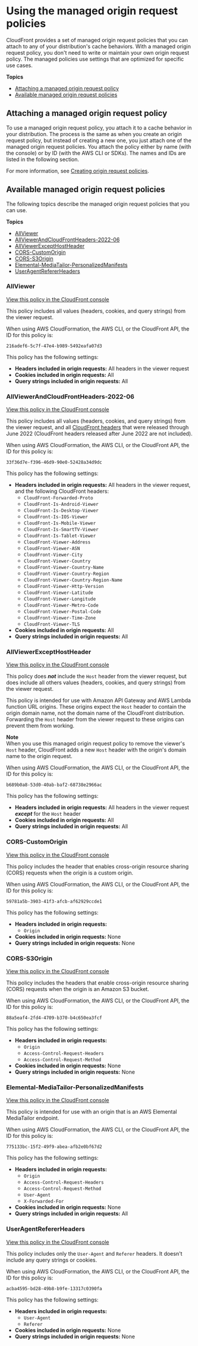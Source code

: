 # Using the managed origin request policies<a name="using-managed-origin-request-policies"></a>

CloudFront provides a set of managed origin request policies that you can attach to any of your distribution's cache behaviors\. With a managed origin request policy, you don't need to write or maintain your own origin request policy\. The managed policies use settings that are optimized for specific use cases\.

**Topics**
+ [Attaching a managed origin request policy](#attaching-managed-origin-request-policies)
+ [Available managed origin request policies](#managed-origin-request-policies-list)

## Attaching a managed origin request policy<a name="attaching-managed-origin-request-policies"></a>

To use a managed origin request policy, you attach it to a cache behavior in your distribution\. The process is the same as when you create an origin request policy, but instead of creating a new one, you just attach one of the managed origin request policies\. You attach the policy either by name \(with the console\) or by ID \(with the AWS CLI or SDKs\)\. The names and IDs are listed in the following section\.

For more information, see [Creating origin request policies](controlling-origin-requests.md#origin-request-create-origin-request-policy)\.

## Available managed origin request policies<a name="managed-origin-request-policies-list"></a>

The following topics describe the managed origin request policies that you can use\.

**Topics**
+ [AllViewer](#managed-origin-request-policy-all-viewer)
+ [AllViewerAndCloudFrontHeaders\-2022\-06](#managed-origin-request-policy-all-viewer-and-cloudfront)
+ [AllViewerExceptHostHeader](#managed-origin-request-policy-all-viewer-except-host-header)
+ [CORS\-CustomOrigin](#managed-origin-request-policy-cors-custom)
+ [CORS\-S3Origin](#managed-origin-request-policy-cors-s3)
+ [Elemental\-MediaTailor\-PersonalizedManifests](#managed-origin-request-policy-mediatailor)
+ [UserAgentRefererHeaders](#managed-origin-request-policy-user-agent-referer)

### AllViewer<a name="managed-origin-request-policy-all-viewer"></a>

[View this policy in the CloudFront console](https://console.aws.amazon.com/cloudfront/v3/home#/policies/origin/216adef6-5c7f-47e4-b989-5492eafa07d3)

This policy includes all values \(headers, cookies, and query strings\) from the viewer request\.

When using AWS CloudFormation, the AWS CLI, or the CloudFront API, the ID for this policy is:

`216adef6-5c7f-47e4-b989-5492eafa07d3`

This policy has the following settings:
+ **Headers included in origin requests:** All headers in the viewer request
+ **Cookies included in origin requests:** All
+ **Query strings included in origin requests:** All

### AllViewerAndCloudFrontHeaders\-2022\-06<a name="managed-origin-request-policy-all-viewer-and-cloudfront"></a>

[View this policy in the CloudFront console](https://console.aws.amazon.com/cloudfront/v3/home#/policies/origin/33f36d7e-f396-46d9-90e0-52428a34d9dc)

This policy includes all values \(headers, cookies, and query strings\) from the viewer request, and all [CloudFront headers](adding-cloudfront-headers.md) that were released through June 2022 \(CloudFront headers released after June 2022 are not included\)\.

When using AWS CloudFormation, the AWS CLI, or the CloudFront API, the ID for this policy is:

`33f36d7e-f396-46d9-90e0-52428a34d9dc`

This policy has the following settings:
+ **Headers included in origin requests:** All headers in the viewer request, and the following CloudFront headers:
  + `CloudFront-Forwarded-Proto`
  + `CloudFront-Is-Android-Viewer`
  + `CloudFront-Is-Desktop-Viewer`
  + `CloudFront-Is-IOS-Viewer`
  + `CloudFront-Is-Mobile-Viewer`
  + `CloudFront-Is-SmartTV-Viewer`
  + `CloudFront-Is-Tablet-Viewer`
  + `CloudFront-Viewer-Address`
  + `CloudFront-Viewer-ASN`
  + `CloudFront-Viewer-City`
  + `CloudFront-Viewer-Country`
  + `CloudFront-Viewer-Country-Name`
  + `CloudFront-Viewer-Country-Region`
  + `CloudFront-Viewer-Country-Region-Name`
  + `CloudFront-Viewer-Http-Version`
  + `CloudFront-Viewer-Latitude`
  + `CloudFront-Viewer-Longitude`
  + `CloudFront-Viewer-Metro-Code`
  + `CloudFront-Viewer-Postal-Code`
  + `CloudFront-Viewer-Time-Zone`
  + `CloudFront-Viewer-TLS`
+ **Cookies included in origin requests:** All
+ **Query strings included in origin requests:** All

### AllViewerExceptHostHeader<a name="managed-origin-request-policy-all-viewer-except-host-header"></a>

[View this policy in the CloudFront console](https://console.aws.amazon.com/cloudfront/v3/home#/policies/origin/b689b0a8-53d0-40ab-baf2-68738e2966ac)

This policy does ***not*** include the `Host` header from the viewer request, but does include all others values \(headers, cookies, and query strings\) from the viewer request\.

This policy is intended for use with Amazon API Gateway and AWS Lambda function URL origins\. These origins expect the `Host` header to contain the origin domain name, not the domain name of the CloudFront distribution\. Forwarding the `Host` header from the viewer request to these origins can prevent them from working\.

**Note**  
When you use this managed origin request policy to remove the viewer's `Host` header, CloudFront adds a new `Host` header with the origin's domain name to the origin request\.

When using AWS CloudFormation, the AWS CLI, or the CloudFront API, the ID for this policy is:

`b689b0a8-53d0-40ab-baf2-68738e2966ac`

This policy has the following settings:
+ **Headers included in origin requests:** All headers in the viewer request ***except*** for the `Host` header
+ **Cookies included in origin requests:** All
+ **Query strings included in origin requests:** All

### CORS\-CustomOrigin<a name="managed-origin-request-policy-cors-custom"></a>

[View this policy in the CloudFront console](https://console.aws.amazon.com/cloudfront/v3/home#/policies/origin/59781a5b-3903-41f3-afcb-af62929ccde1)

This policy includes the header that enables cross\-origin resource sharing \(CORS\) requests when the origin is a custom origin\.

When using AWS CloudFormation, the AWS CLI, or the CloudFront API, the ID for this policy is:

`59781a5b-3903-41f3-afcb-af62929ccde1`

This policy has the following settings:
+ **Headers included in origin requests:**
  + `Origin`
+ **Cookies included in origin requests:** None
+ **Query strings included in origin requests:** None

### CORS\-S3Origin<a name="managed-origin-request-policy-cors-s3"></a>

[View this policy in the CloudFront console](https://console.aws.amazon.com/cloudfront/v3/home#/policies/origin/88a5eaf4-2fd4-4709-b370-b4c650ea3fcf)

This policy includes the headers that enable cross\-origin resource sharing \(CORS\) requests when the origin is an Amazon S3 bucket\.

When using AWS CloudFormation, the AWS CLI, or the CloudFront API, the ID for this policy is:

`88a5eaf4-2fd4-4709-b370-b4c650ea3fcf`

This policy has the following settings:
+ **Headers included in origin requests:**
  + `Origin`
  + `Access-Control-Request-Headers`
  + `Access-Control-Request-Method`
+ **Cookies included in origin requests:** None
+ **Query strings included in origin requests:** None

### Elemental\-MediaTailor\-PersonalizedManifests<a name="managed-origin-request-policy-mediatailor"></a>

[View this policy in the CloudFront console](https://console.aws.amazon.com/cloudfront/v3/home#/policies/origin/775133bc-15f2-49f9-abea-afb2e0bf67d2)

This policy is intended for use with an origin that is an AWS Elemental MediaTailor endpoint\.

When using AWS CloudFormation, the AWS CLI, or the CloudFront API, the ID for this policy is:

`775133bc-15f2-49f9-abea-afb2e0bf67d2`

This policy has the following settings:
+ **Headers included in origin requests:**
  + `Origin`
  + `Access-Control-Request-Headers`
  + `Access-Control-Request-Method`
  + `User-Agent`
  + `X-Forwarded-For`
+ **Cookies included in origin requests:** None
+ **Query strings included in origin requests:** All

### UserAgentRefererHeaders<a name="managed-origin-request-policy-user-agent-referer"></a>

[View this policy in the CloudFront console](https://console.aws.amazon.com/cloudfront/v3/home#/policies/origin/acba4595-bd28-49b8-b9fe-13317c0390fa)

This policy includes only the `User-Agent` and `Referer` headers\. It doesn't include any query strings or cookies\.

When using AWS CloudFormation, the AWS CLI, or the CloudFront API, the ID for this policy is:

`acba4595-bd28-49b8-b9fe-13317c0390fa`

This policy has the following settings:
+ **Headers included in origin requests:**
  + `User-Agent`
  + `Referer`
+ **Cookies included in origin requests:** None
+ **Query strings included in origin requests:** None